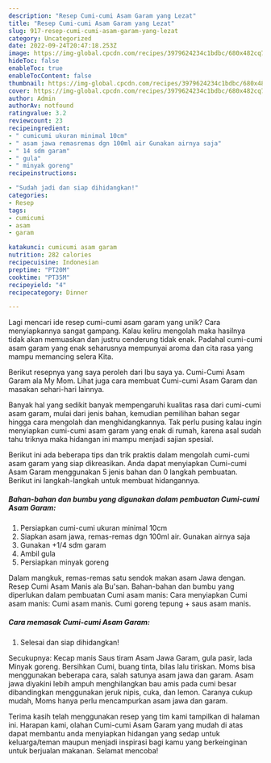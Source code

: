 ```yaml
---
description: "Resep Cumi-cumi Asam Garam yang Lezat"
title: "Resep Cumi-cumi Asam Garam yang Lezat"
slug: 917-resep-cumi-cumi-asam-garam-yang-lezat
category: Uncategorized
date: 2022-09-24T20:47:18.253Z
image: https://img-global.cpcdn.com/recipes/3979624234c1bdbc/680x482cq70/cumi-cumi-asam-garam-foto-resep-utama.jpg
hideToc: false
enableToc: true
enableTocContent: false
thumbnail: https://img-global.cpcdn.com/recipes/3979624234c1bdbc/680x482cq70/cumi-cumi-asam-garam-foto-resep-utama.jpg
cover: https://img-global.cpcdn.com/recipes/3979624234c1bdbc/680x482cq70/cumi-cumi-asam-garam-foto-resep-utama.jpg
author: Admin
authorAv: notfound
ratingvalue: 3.2
reviewcount: 23
recipeingredient:
- " cumicumi ukuran minimal 10cm"
- " asam jawa remasremas dgn 100ml air Gunakan airnya saja"
- " 14 sdm garam"
- " gula"
- " minyak goreng"
recipeinstructions:

- "Sudah jadi dan siap dihidangkan!"
categories:
- Resep
tags:
- cumicumi
- asam
- garam

katakunci: cumicumi asam garam 
nutrition: 282 calories
recipecuisine: Indonesian
preptime: "PT20M"
cooktime: "PT35M"
recipeyield: "4"
recipecategory: Dinner

---
```





Lagi mencari ide resep cumi-cumi asam garam yang unik? Cara menyiapkannya sangat gampang. Kalau keliru mengolah maka hasilnya tidak akan memuaskan dan justru cenderung tidak enak. Padahal cumi-cumi asam garam yang enak seharusnya mempunyai aroma dan cita rasa yang mampu memancing selera Kita.





Berikut resepnya yang saya peroleh dari Ibu saya ya. Cumi-Cumi Asam Garam ala My Mom. Lihat juga cara membuat Cumi-cumi Asam Garam dan masakan sehari-hari lainnya.

Banyak hal yang sedikit banyak mempengaruhi kualitas rasa dari cumi-cumi asam garam, mulai dari jenis bahan, kemudian pemilihan bahan segar hingga cara mengolah dan menghidangkannya. Tak perlu pusing kalau ingin menyiapkan cumi-cumi asam garam yang enak di rumah, karena asal sudah tahu triknya maka hidangan ini mampu menjadi sajian spesial.






Berikut ini ada beberapa tips dan trik praktis dalam mengolah cumi-cumi asam garam yang siap dikreasikan. Anda dapat menyiapkan Cumi-cumi Asam Garam menggunakan 5 jenis bahan dan 0 langkah pembuatan. Berikut ini langkah-langkah untuk membuat hidangannya.

<!--inarticleads1-->

##### Bahan-bahan dan bumbu yang digunakan dalam pembuatan Cumi-cumi Asam Garam:

1. Persiapkan  cumi-cumi ukuran minimal 10cm
1. Siapkan  asam jawa, remas-remas dgn 100ml air. Gunakan airnya saja
1. Gunakan  +1/4 sdm garam
1. Ambil  gula
1. Persiapkan  minyak goreng


Dalam mangkuk, remas-remas satu sendok makan asam Jawa dengan. Resep Cumi Asam Manis ala Bu&#39;san. Bahan-bahan dan bumbu yang diperlukan dalam pembuatan Cumi asam manis: Cara menyiapkan Cumi asam manis: Cumi asam manis. Cumi goreng tepung + saus asam manis. 

<!--inarticleads2-->

##### Cara memasak Cumi-cumi Asam Garam:


1. Selesai dan siap dihidangkan!

Secukupnya: Kecap manis Saus tiram Asam Jawa Garam, gula pasir, lada Minyak goreng. Bersihkan Cumi, buang tinta, bilas lalu tiriskan. Moms bisa menggunakan beberapa cara, salah satunya asam jawa dan garam. Asam jawa diyakini lebih ampuh menghilangkan bau amis pada cumi besar dibandingkan menggunakan jeruk nipis, cuka, dan lemon. Caranya cukup mudah, Moms hanya perlu mencampurkan asam jawa dan garam. 

Terima kasih telah menggunakan resep yang tim kami tampilkan di halaman ini. Harapan kami, olahan Cumi-cumi Asam Garam yang mudah di atas dapat membantu anda menyiapkan hidangan yang sedap untuk keluarga/teman maupun menjadi inspirasi bagi kamu yang berkeinginan untuk berjualan makanan. Selamat mencoba!
